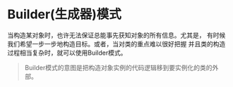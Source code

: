 # Builder(生成器)模式

当构造某对象时，也许无法保证总能事先获知对象的所有信息。尤其是，
有时候我们希望一步一步地构造目标。或者，当对类的重点难以很好把握
并且类的构造过程相当复杂时，就可以使用Builder模式。

> Builder模式的意图是把构造对象实例的代码逻辑移到要实例化的类的外部。

